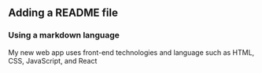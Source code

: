 ## Adding a README file

### Using a markdown language

My new web app uses front-end technologies and language such as HTML, CSS, JavaScript, and React